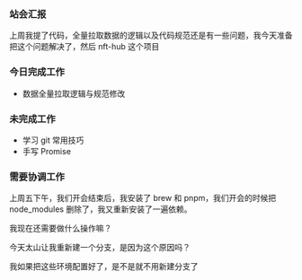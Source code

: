 ### 站会汇报

上周我提了代码，全量拉取数据的逻辑以及代码规范还是有一些问题，我今天准备把这个问题解决了，然后 nft-hub 这个项目

### 今日完成工作

- 数据全量拉取逻辑与规范修改


### 未完成工作

- 学习 git 常用技巧
- 手写 Promise

### 需要协调工作

上周五下午，我们开会结束后，我安装了 brew 和 pnpm，我们开会的时候把 node_modules 删除了，我又重新安装了一遍依赖。

我现在还需要做什么操作嘛？

今天太山让我重新建一个分支，是因为这个原因吗？

我如果把这些环境配置好了，是不是就不用新建分支了